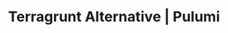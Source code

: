 ---
title: "Terragrunt Alternative | Pulumi"
meta_desc: Infrastructure as Code in any programming language. Manage infrastructure at scale without the complexity of wrapper tools.
layout: gads-template
block_external_search_index: true

heading: "Terragrunt Alternative"
subheading: |
    Pulumi is a free, open source infrastructure as code tool, and works best with Pulumi Cloud to
    make managing infrastructure secure, reliable, and hassle-free.

overview:
    title: Infrastructure as Code<br/>in any Programming Language
    description: |
        Looking for <span id="dki-placeholder" style="font-weight: bold;">a Terragrunt alternative</span>? Pulumi Cloud provides native support for managing infrastructure at scale using programming languages you know and love, without needing wrapper tools or complex configuration management.

key_features_above:
    items:
        - title: "Scale infrastructure natively without wrapper tools"
          sub_title: "Pulumi Infrastructure as Code Engine"
          description:
            Author infrastructure as code (IaC) using programming languages you know and love – including TypeScript/JavaScript, Python, Go, C#, Java, and YAML. Built-in support for stacks, configuration, and environments eliminates the need for wrapper tools.
          image: "/images/product/pulumi-iac-code.png"
          button:
            text: "Try Pulumi Cloud for FREE"
            link: "https://app.pulumi.com/signup?utm_source=gads-terragrunt"
          features:
              - title: Native stack management
                description: |
                    Manage multiple environments and configurations natively with Pulumi stacks, no wrapper tools needed.
                icon: code
                color: yellow
              - title: DRY infrastructure code
                description: |
                    Use real programming languages to create reusable components and eliminate code duplication naturally.
                icon: global
                color: yellow
              - title: Built-in state management
                description: |
                    Secure, reliable state management with automatic locking and encryption, no extra tooling required.
                icon: eye
                color: yellow
        
key_features:
    title: Key features
    items:
        - title: "Manage multiple environments with native stack support"
          sub_title: "Pulumi Stacks"
          description: |
            Deploy the same infrastructure code to multiple environments using Pulumi's native stack feature. Each stack maintains its own state and configuration, making it easy to manage dev, staging, and production environments.
          ide:
            - title: index.ts
              language: typescript
              code: |
                import * as pulumi from "@pulumi/pulumi";
                import * as aws from "@pulumi/aws";

                // Get configuration for the current stack
                const config = new pulumi.Config();
                const environment = pulumi.getStack();
                const instanceSize = config.require("instanceSize");

                // Create infrastructure that adapts to the environment
                const vpc = new aws.ec2.Vpc(`vpc-${environment}`, {
                    cidrBlock: config.get("vpcCidr") || "10.0.0.0/16",
                    enableDnsHostnames: true,
                    tags: {
                        Environment: environment,
                        ManagedBy: "Pulumi",
                    },
                });

                // Create different resources based on environment
                const instance = new aws.ec2.Instance(`web-${environment}`, {
                    instanceType: instanceSize,
                    ami: config.require("amiId"),
                    subnetId: vpc.publicSubnetIds[0],
                    tags: {
                        Environment: environment,
                        Name: `web-server-${environment}`,
                    },
                });

                // Export outputs
                export const vpcId = vpc.id;
                export const instanceId = instance.id;
            - title: __main__.py
              language: python
              code: |
                import pulumi
                from pulumi import Config
                import pulumi_aws as aws

                # Get configuration for the current stack
                config = Config()
                environment = pulumi.get_stack()
                instance_size = config.require("instanceSize")

                # Create infrastructure that adapts to the environment
                vpc = aws.ec2.Vpc(f"vpc-{environment}",
                    cidr_block=config.get("vpcCidr") or "10.0.0.0/16",
                    enable_dns_hostnames=True,
                    tags={
                        "Environment": environment,
                        "ManagedBy": "Pulumi",
                    })

                # Create different resources based on environment
                instance = aws.ec2.Instance(f"web-{environment}",
                    instance_type=instance_size,
                    ami=config.require("amiId"),
                    subnet_id=vpc.public_subnet_ids[0],
                    tags={
                        "Environment": environment,
                        "Name": f"web-server-{environment}",
                    })

                # Export outputs
                pulumi.export("vpcId", vpc.id)
                pulumi.export("instanceId", instance.id)
            - title: main.go
              language: go
              code: |
                    package main

                    import (
                      "fmt"
                      "github.com/pulumi/pulumi-aws/sdk/v6/go/aws/ec2"
                      "github.com/pulumi/pulumi/sdk/v3/go/pulumi"
                      "github.com/pulumi/pulumi/sdk/v3/go/pulumi/config"
                    )

                    func main() {
                      pulumi.Run(func(ctx *pulumi.Context) error {
                        // Get configuration for the current stack
                        cfg := config.New(ctx, "")
                        environment := ctx.Stack()
                        instanceSize := cfg.Require("instanceSize")

                        // Create infrastructure that adapts to the environment
                        vpc, err := ec2.NewVpc(ctx, fmt.Sprintf("vpc-%s", environment), &ec2.VpcArgs{
                          CidrBlock:           pulumi.String(cfg.Get("vpcCidr")),
                          EnableDnsHostnames:  pulumi.Bool(true),
                          Tags: pulumi.StringMap{
                            "Environment": pulumi.String(environment),
                            "ManagedBy":   pulumi.String("Pulumi"),
                          },
                        })
                        if err != nil {
                          return err
                        }

                        // Create different resources based on environment
                        instance, err := ec2.NewInstance(ctx, fmt.Sprintf("web-%s", environment), &ec2.InstanceArgs{
                          InstanceType: pulumi.String(instanceSize),
                          Ami:          pulumi.String(cfg.Require("amiId")),
                          SubnetId:     vpc.PublicSubnetIds.Index(pulumi.Int(0)),
                          Tags: pulumi.StringMap{
                            "Environment": pulumi.String(environment),
                            "Name":        pulumi.Sprintf("web-server-%s", environment),
                          },
                        })
                        if err != nil {
                          return err
                        }

                        // Export outputs
                        ctx.Export("vpcId", vpc.ID())
                        ctx.Export("instanceId", instance.ID())
                        return nil
                      })
                    }
            - title: MyStack.cs
              language: csharp
              code: |
                using System.Collections.Generic;
                using Pulumi;
                using Pulumi.Aws.Ec2;

                await Deployment.RunAsync(() =>
                {
                  // Get configuration for the current stack
                  var config = new Config();
                  var environment = Deployment.Instance.StackName;
                  var instanceSize = config.Require("instanceSize");

                  // Create infrastructure that adapts to the environment
                  var vpc = new Vpc($"vpc-{environment}", new VpcArgs
                  {
                    CidrBlock = config.Get("vpcCidr") ?? "10.0.0.0/16",
                    EnableDnsHostnames = true,
                    Tags = new Dictionary<string, string>
                    {
                      ["Environment"] = environment,
                      ["ManagedBy"] = "Pulumi"
                    }
                  });

                  // Create different resources based on environment
                  var instance = new Instance($"web-{environment}", new InstanceArgs
                  {
                    InstanceType = instanceSize,
                    Ami = config.Require("amiId"),
                    SubnetId = vpc.PublicSubnetIds.Apply(ids => ids[0]),
                    Tags = new Dictionary<string, string>
                    {
                      ["Environment"] = environment,
                      ["Name"] = $"web-server-{environment}"
                    }
                  });

                  // Export outputs
                  return new Dictionary<string, object?>
                  {
                    ["vpcId"] = vpc.Id,
                    ["instanceId"] = instance.Id
                  };
                });
            - title: Main.Java
              language: java
              code: |
                import com.pulumi.Context;
                import com.pulumi.Pulumi;
                import com.pulumi.Config;
                import com.pulumi.aws.ec2.Vpc;
                import com.pulumi.aws.ec2.VpcArgs;
                import com.pulumi.aws.ec2.Instance;
                import com.pulumi.aws.ec2.InstanceArgs;

                public class App {
                    public static void main(String[] args) {
                        Pulumi.run(App::stack);
                    }

                    private static void stack(Context ctx) {
                    // Get configuration for the current stack
                    var config = ctx.config();
                    var environment = ctx.stackName();
                    var instanceSize = config.require("instanceSize");

                    // Create infrastructure that adapts to the environment
                    var vpc = new Vpc(String.format("vpc-%s", environment), VpcArgs.builder()
                        .cidrBlock(config.get("vpcCidr").orElse("10.0.0.0/16"))
                        .enableDnsHostnames(true)
                        .tags(Map.of(
                            "Environment", environment,
                            "ManagedBy", "Pulumi"
                        ))
                        .build());

                    // Create different resources based on environment
                    var instance = new Instance(String.format("web-%s", environment), InstanceArgs.builder()
                        .instanceType(instanceSize)
                        .ami(config.require("amiId"))
                        .subnetId(vpc.publicSubnetIds().applyValue(ids -> ids.get(0)))
                        .tags(Map.of(
                            "Environment", environment,
                            "Name", String.format("web-server-%s", environment)
                        ))
                        .build());

                    // Export outputs
                    ctx.export("vpcId", vpc.id());
                    ctx.export("instanceId", instance.id());
                  }
                }
            - title: Pulumi.yaml
              language: yaml
              code: |
                config:
                  instanceSize:
                    type: string
                  amiId:
                    type: string
                  vpcCidr:
                    type: string
                    default: "10.0.0.0/16"
                
                resources:
                  vpc:
                    type: aws:ec2:Vpc
                    properties:
                      cidrBlock: ${vpcCidr}
                      enableDnsHostnames: true
                      tags:
                        Environment: ${pulumi.stack}
                        ManagedBy: Pulumi
                  
                  webInstance:
                    type: aws:ec2:Instance
                    properties:
                      instanceType: ${instanceSize}
                      ami: ${amiId}
                      subnetId: ${vpc.publicSubnetIds[0]}
                      tags:
                        Environment: ${pulumi.stack}
                        Name: web-server-${pulumi.stack}
                
                outputs:
                  vpcId: ${vpc.id}
                  instanceId: ${webInstance.id}
          button:
            text: "Try Pulumi Cloud for FREE"
            link: "https://app.pulumi.com/signup?utm_source=gads-terragrunt"
          features:
              - title: Native multi-environment support
                description: |
                    Manage dev, staging, and production with built-in stack support, no wrapper tools needed.
              - title: Configuration management
                description: |
                    Built-in configuration system with secrets encryption, environment variables, and stack-specific settings.
              - title: Remote backend locking
                description: |
                    Automatic state locking prevents concurrent modifications without additional tooling.

        - title: "Eliminate code duplication with real programming languages"
          sub_title: "Component Resources"
          description: |
            Create reusable infrastructure components using real programming language features like functions, classes, and packages. Share components across teams through standard package managers.
          image: "/images/product/pulumi-cicd.png"
          button:
            text: "Try Pulumi Cloud for FREE"
            link: "https://app.pulumi.com/signup?utm_source=gads-terragrunt"
          features:
              - title: True code reusability
                description: |
                    Use functions, classes, and modules to create truly reusable infrastructure components.
              - title: Package management
                description: |
                    Distribute infrastructure components through npm, PyPI, NuGet, Maven, or Go modules.
              - title: Type safety
                description: |
                    Catch configuration errors at compile time with strongly-typed infrastructure code.

stats:
    title: Open source. Enterprise ready.
    description: |
        Pulumi's Infrastructure as Code CLI and SDK is an open-source project that's supported
        by an active community. We maintain a public roadmap and welcome feedback and contributions.
    community:
        number: "10,000s"
        description: of community members
    company:
        number: "1,000s"
        description: of companies
    integration:
        number: "170+"
        description: Cloud and service integrations

key_features_below:
    items:
        - title: "Enterprise-grade infrastructure management without the complexity"
          sub_title: "Pulumi Cloud"
          description: |
             A fully-managed service for Pulumi IaC that provides everything Terragrunt adds to Terraform, but natively integrated. Manage state, secrets, team collaboration, and compliance without wrapper tools or complex configurations.
          image: "/images/product/pulumi-cloud-iac-stylized-01.png"
          button:
            text: "Try Pulumi Cloud for FREE"
            link: "https://app.pulumi.com/signup?utm_source=gads-terragrunt"
          features:
              - title: Pulumi IaC
                description: |
                    Open-source IaC with native support for multiple environments, DRY principles, and remote state management.
              - title: Pulumi ESC
                description: |
                    Centralized secrets and configuration management across all environments and stacks.
              - title: Stack dependencies
                description: |
                    Reference outputs from one stack in another, enabling modular infrastructure architectures.
              - title: Drift detection
                description: |
                    Automatically detect when infrastructure has drifted from desired state.
              - title: Pulumi Automation API
                description: |
                    Build custom infrastructure automation workflows programmatically.
              - title: Stack policies
                description: |
                    Enforce governance and compliance policies across all stacks and environments.
              - title: Team collaboration
                description: |
                    Built-in RBAC, stack permissions, and collaborative features for teams.
              - title: Deployment orchestration
                description: |
                    Coordinate deployments across multiple stacks with deployment workflows.
              - title: Audit logs
                description: |
                    Complete audit trail of all infrastructure changes across all environments.

case_studies:
    title: Customers innovating with Pulumi Cloud
    items:
        - name: Atlassian
          link: /case-studies/atlassian/
          logo: atlassian
          description: |
            Developers reduced their time spent on maintenance by 50%.

        - name: Elkjop
          link: /case-studies/elkjop-nordic/
          logo: elkjop-nordic
          description: |
            Increased developers' agility and speed through platform engineering.

        - name: Starburst
          link: /blog/how-starburst-data-creates-infrastructure-automation-magic-with-code/
          logo: starburst
          description: |
            Increased velocity and speed, with deployments that are up to 3x faster.

        - name: BMW
          link: /case-studies/bmw/
          logo: bmw
          description: |
            Enabled developers to deploy across hybrid cloud environments.

        - name: Lemonade
          link: /case-studies/lemonade/
          logo: lemonade
          description: |
            Standardized infrastructure architectures with reusable components.

        - name: Snowflake
          link: /case-studies/snowflake/
          logo: snowflake
          description: |
            Built a multi-cloud, Kubernetes-based platform to standardize all deployments
---